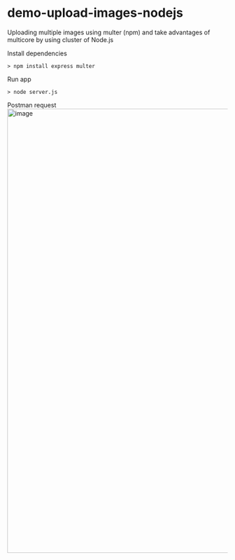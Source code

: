 # demo-upload-images-nodejs

Uploading multiple images using multer (npm) and take advantages of multicore by using cluster of Node.js

Install dependencies
```console
> npm install express multer
```

Run app
```console
> node server.js
```

Postman request
<img width="1014" alt="image" src="https://user-images.githubusercontent.com/114555002/234760750-f3b6ee25-6413-4698-8098-34f2b309ffa5.png">
